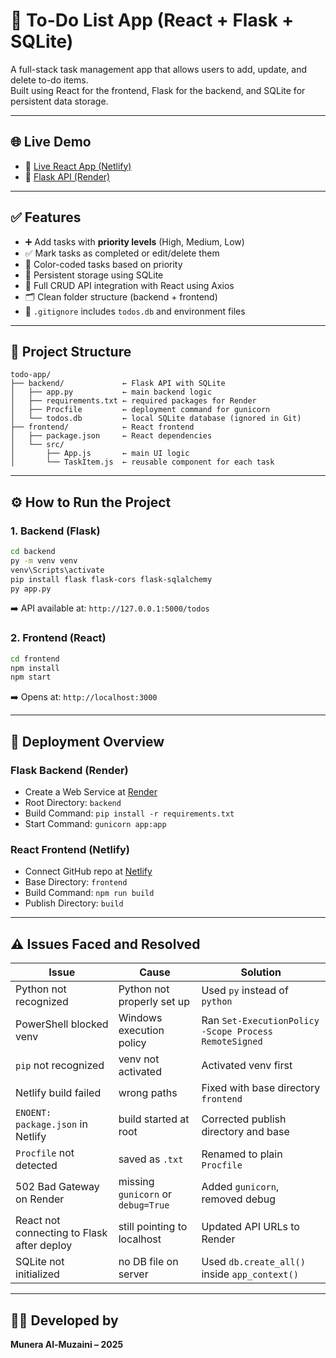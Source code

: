 # 📝 To-Do List App (React + Flask + SQLite)

A full-stack task management app that allows users to add, update, and delete to-do items.  
Built using React for the frontend, Flask for the backend, and SQLite for persistent data storage.

---

## 🌐 Live Demo

- 🔗 [Live React App (Netlify)](https://glistening-sable-7fd2fc.netlify.app)
- 🔗 [Flask API (Render)](https://to-do-list-app-hm0s.onrender.com/todos)

---

## ✅ Features

- ➕ Add tasks with **priority levels** (High, Medium, Low)
- ✅ Mark tasks as completed or edit/delete them
- 🎨 Color-coded tasks based on priority
- 💾 Persistent storage using SQLite
- 🔄 Full CRUD API integration with React using Axios
- 🗂️ Clean folder structure (backend + frontend)
- 🔐 `.gitignore` includes `todos.db` and environment files

---

## 📂 Project Structure

```
todo-app/
├── backend/             ← Flask API with SQLite
│   ├── app.py           ← main backend logic
│   ├── requirements.txt ← required packages for Render
│   ├── Procfile         ← deployment command for gunicorn
│   └── todos.db         ← local SQLite database (ignored in Git)
├── frontend/            ← React frontend
│   ├── package.json     ← React dependencies
│   └── src/
│       ├── App.js       ← main UI logic
│       └── TaskItem.js  ← reusable component for each task
```

---

## ⚙️ How to Run the Project

### 1. Backend (Flask)

```bash
cd backend
py -m venv venv
venv\Scripts\activate
pip install flask flask-cors flask-sqlalchemy
py app.py
```

➡️ API available at: `http://127.0.0.1:5000/todos`

### 2. Frontend (React)

```bash
cd frontend
npm install
npm start
```

➡️ Opens at: `http://localhost:3000`

---

## 🚀 Deployment Overview

### Flask Backend (Render)

- Create a Web Service at [Render](https://render.com)
- Root Directory: `backend`
- Build Command: `pip install -r requirements.txt`
- Start Command: `gunicorn app:app`

### React Frontend (Netlify)

- Connect GitHub repo at [Netlify](https://netlify.com)
- Base Directory: `frontend`
- Build Command: `npm run build`
- Publish Directory: `build`

---

## ⚠️ Issues Faced and Resolved

| Issue | Cause | Solution |
|-------|-------|----------|
| Python not recognized | Python not properly set up | Used `py` instead of `python` |
| PowerShell blocked venv | Windows execution policy | Ran `Set-ExecutionPolicy -Scope Process RemoteSigned` |
| `pip` not recognized | venv not activated | Activated venv first |
| Netlify build failed | wrong paths | Fixed with base directory `frontend` |
| `ENOENT: package.json` in Netlify | build started at root | Corrected publish directory and base |
| `Procfile` not detected | saved as `.txt` | Renamed to plain `Procfile` |
| 502 Bad Gateway on Render | missing `gunicorn` or `debug=True` | Added `gunicorn`, removed debug |
| React not connecting to Flask after deploy | still pointing to localhost | Updated API URLs to Render |
| SQLite not initialized | no DB file on server | Used `db.create_all()` inside `app_context()` |

---

## 👩‍💻 Developed by

**Munera Al-Muzaini – 2025**
